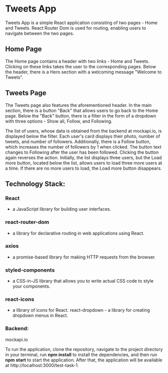 # Tweets App

Tweets App is a simple React application consisting of two pages - Home and Tweets. React Router Dom is used for routing, enabling users to navigate between the two pages.

## Home Page

The Home page contains a header with two links - Home and Tweets. Clicking on these links takes the user to the corresponding pages. Below the header, there is a Hero section with a welcoming message "Welcome to Tweets".

## Tweets Page

The Tweets page also features the aforementioned header. In the main section, there is a button "Back" that allows users to go back to the Home page. Below the "Back" button, there is a filter in the form of a dropdown with three options - Show all, Follow, and Following.

The list of users, whose data is obtained from the backend at mockapi.io, is displayed below the filter. Each user's card displays their photo, number of tweets, and number of followers. Additionally, there is a Follow button, which increases the number of followers by 1 when clicked. The button text changes to Following after the user has been followed. Clicking the button again reverses the action. Initially, the list displays three users, but the Load more button, located below the list, allows users to load three more users at a time. If there are no more users to load, the Load more button disappears.

## Technology Stack:

### React

- a JavaScript library for building user interfaces.

### react-router-dom

- a library for declarative routing in web applications using React.

### axios

- a promise-based library for making HTTP requests from the browser.

### styled-components

- a CSS-in-JS library that allows you to write actual CSS code to style your components.

### react-icons

- a library of icons for React.
  react-dropdown - a library for creating dropdown menus in React.

### Backend:

mockapi.io

To run the application, clone the repository, navigate to the project directory in your terminal, run **npm install** to install the dependencies, and then run
**npm start**
to start the application. After that, the application will be available at http://localhost:3000/test-task-1.